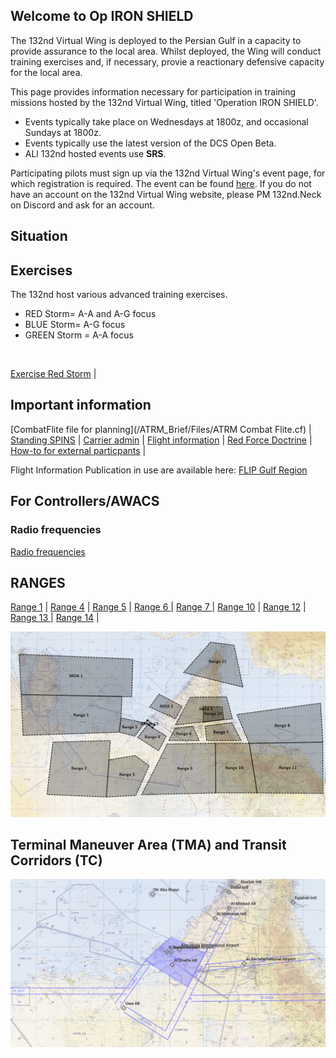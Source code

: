 ## Welcome to Op IRON SHIELD

The 132nd Virtual Wing is deployed to the Persian Gulf in a capacity to provide assurance to the local area. Whilst deployed, the Wing will conduct training exercises and, if necessary, provie a reactionary defensive capacity for the local area.

This page provides information necessary for participation in training missions hosted by the 132nd Virtual Wing, titled 'Operation IRON SHIELD'.
 - Events typically take place on Wednesdays at 1800z, and occasional Sundays at 1800z.
 - Events typically use the latest version of the DCS Open Beta.
 - ALl 132nd hosted events use **SRS**.

Participating pilots must sign up via the 132nd Virtual Wing's event page, for which registration is required. The event can be found [here](http://www.132virtualwing.org/index.php/page/events). If you do not have an account on the 132nd Virtual Wing website, please PM 132nd.Neck on Discord and ask for an account.

## Situation



## Exercises
The 132nd host various advanced training exercises. <br>
- RED Storm= A-A and A-G focus
- BLUE Storm= A-G focus
- GREEN Storm = A-A focus
<br>

[Exercise Red Storm](/ATRM_Brief/Pages/Exredstorm.html)  | 

## Important information
[CombatFlite file for planning](/ATRM_Brief/Files/ATRM Combat Flite.cf)  |   [Standing SPINS](/ATRM_Brief/Pages/SPINS.html)  |  [Carrier admin](/ATRM_Brief/Pages/Carrier.html)  |  [Flight information](/ATRM_Brief/Pages/Flights.html)  |
[Red Force Doctrine](/ATRM_Brief/Pages/Generic_groundforce.html)  | [How-to for external particpants](/ATRM_Brief/Pages/External.html)  | 

Flight Information Publication in use are available here:
[FLIP Gulf Region](https://www.dropbox.com/s/sp91zf63rx0esao/FLIP_GULFR2_EC1.pdf?dl=0)


## For Controllers/AWACS

### Radio frequencies
[Radio frequencies](/Pages/Presets.md)





## RANGES





[Range 1](/ATRM_Brief/Ranges/Range1.html)  | [Range 4](/ATRM_Brief/Ranges/Range4.html)  | [Range 5](/ATRM_Brief/Ranges/Range5.html)  | [Range 6 ](/ATRM_Brief/Ranges/Range6.html)  |   [Range 7 ](/ATRM_Brief/Ranges/Range7.html)  |
 [Range 10](/ATRM_Brief/Ranges/Range10.html)  | [Range 12](/ATRM_Brief/Ranges/Range12.html)  | [Range 13 ](/ATRM_Brief/Ranges/Range13.html)  | [Range 14](/ATRM_Brief/Ranges/Range14.html)  |


![Ranges and MOAs](/Pictures/Range_MOA_overview.PNG)



## Terminal Maneuver Area (TMA) and Transit Corridors (TC)

![TMA and transit corridors](/Pictures/Transitcorridors.PNG)




 
